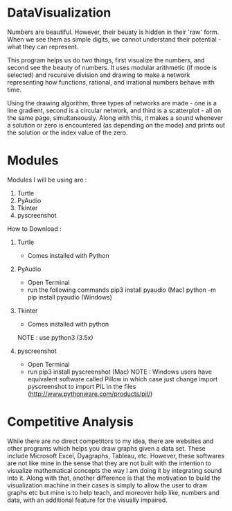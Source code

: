 # DataVisualization

Numbers are beautiful. However, their beuaty is hidden in their 'raw' form. When we 
see them as simple digits, we cannot understand their potential - what they can represent. 

This program helps us do two things, first visualize the numbers, and second see 
the beauty of numbers. It uses modular arithmetic (if mode is selected) and recursive
division and drawing to make a network representing how functions, rational, and 
irrational numbers behave with time. 

Using the drawing algorithm, three types of  networks are made - one is a line 
gradient, second is a circular network, and third is a scatterplot - all on the 
same page, simultaneously. Along with this, it makes a sound whenever a solution
or zero is encountered (as depending on the mode) and prints out the solution
or the index value of the zero.

# Modules

Modules I will be using are :
1) Turtle
2) PyAudio
3) Tkinter
4) pyscreenshot

How to Download :
1) Turtle
    - Comes installed with Python
2) PyAudio
    - Open Terminal
    - run the following commands    pip3 install pyaudio                (Mac)
                                    python -m pip install pyaudio       (Windows)
3) Tkinter
    - Comes installed with python

    NOTE : use python3 (3.5x)
4) pyscreenshot
    - Open Terminal
    - run pip3 install pyscreenshot (Mac)
NOTE : Windows users have equivalent software called Pillow in which case just change import pyscreenshot to import PIL in the files (http://www.pythonware.com/products/pil/)

# Competitive Analysis

While there are no direct competitors to my idea, there are websites and other programs which helps you draw graphs given a data set. These include Microsoft Excel, Dyagraphs, Tableau, etc. However, these softwares are not like mine in the sense that they are not built with the intention to visualize mathematical concepts the way I am doing it by integrating sound into it. Along with that, another difference is that the motivation to build the visualization machine in their cases is simply to allow the user to draw graphs etc but mine is to help teach, and moreover help like, numbers and data, with an additional feature for the visually impaired.
